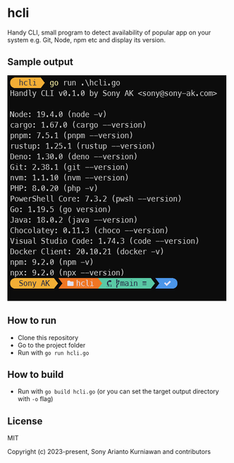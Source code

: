 # hcli
Handy CLI, small program to detect availability of popular app on your system e.g. Git, Node, npm etc and display its version.

## Sample output

![My image](https://github.com/radicalcircle/hcli/blob/main/hcli.png?raw=true)

## How to run

- Clone this repository
- Go to the project folder
- Run with `go run hcli.go`

## How to build

- Run with `go build hcli.go` (or you can set the target output directory with `-o` flag)

## License

MIT

Copyright (c) 2023-present, Sony Arianto Kurniawan and contributors
